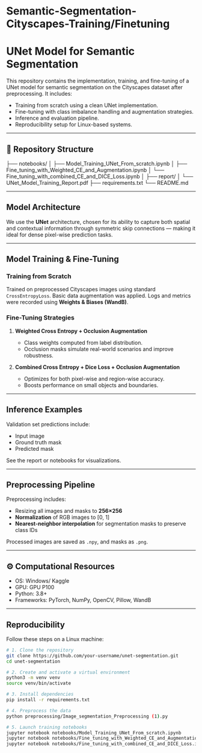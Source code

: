 # Semantic-Segmentation-Cityscapes-Training/Finetuning
# UNet Model for Semantic Segmentation

This repository contains the implementation, training, and fine-tuning of a UNet model for semantic segmentation on the Cityscapes dataset after preprocessing. It includes:

- Training from scratch using a clean UNet implementation.
- Fine-tuning with class imbalance handling and augmentation strategies.
- Inference and evaluation pipeline.
- Reproducibility setup for Linux-based systems.

---

## 📁 Repository Structure
├── notebooks/ │ ├── Model_Training_UNet_From_scratch.ipynb │ ├── Fine_tuning_with_Weighted_CE_and_Augmentation.ipynb │ └── Fine_tuning_with_combined_CE_and_DICE_Loss.ipynb │  ├── report/ │ └── UNet_Model_Training_Report.pdf ├── requirements.txt └── README.md

---

##  Model Architecture

We use the **UNet** architecture, chosen for its ability to capture both spatial and contextual information through symmetric skip connections — making it ideal for dense pixel-wise prediction tasks.

---

##  Model Training & Fine-Tuning

###  Training from Scratch
Trained on preprocessed Cityscapes images using standard `CrossEntropyLoss`. Basic data augmentation was applied. Logs and metrics were recorded using **Weights & Biases (WandB)**.

###  Fine-Tuning Strategies

1. **Weighted Cross Entropy + Occlusion Augmentation**
   - Class weights computed from label distribution.
   - Occlusion masks simulate real-world scenarios and improve robustness.

2. **Combined Cross Entropy + Dice Loss + Occlusion Augmentation**
   - Optimizes for both pixel-wise and region-wise accuracy.
   - Boosts performance on small objects and boundaries.

---



##  Inference Examples

Validation set predictions include:
- Input image
- Ground truth mask
- Predicted mask

See the report or notebooks for visualizations.

---

##  Preprocessing Pipeline

Preprocessing includes:
- Resizing all images and masks to **256×256**
- **Normalization** of RGB images to [0, 1]
- **Nearest-neighbor interpolation** for segmentation masks to preserve class IDs

Processed images are saved as `.npy`, and masks as `.png`.

---

## ⚙️ Computational Resources

- OS: Windows/ Kaggle 
- GPU: GPU P100
- Python: 3.8+
- Frameworks: PyTorch, NumPy, OpenCV, Pillow, WandB

---

##  Reproducibility

Follow these steps on a Linux machine:

```bash
# 1. Clone the repository
git clone https://github.com/your-username/unet-segmentation.git
cd unet-segmentation

# 2. Create and activate a virtual environment
python3 -m venv venv
source venv/bin/activate

# 3. Install dependencies
pip install -r requirements.txt

# 4. Preprocess the data
python preprocessing/Image_segmentation_Preprocessing (1).py

# 5. Launch training notebooks
jupyter notebook notebooks/Model_Training_UNet_From_scratch.ipynb
jupyter notebook notebooks/Fine_tuning_with_Weighted_CE_and_Augmentation.ipynb
jupyter notebook notebooks/Fine_tuning_with_combined_CE_and_DICE_Loss.ipynb
